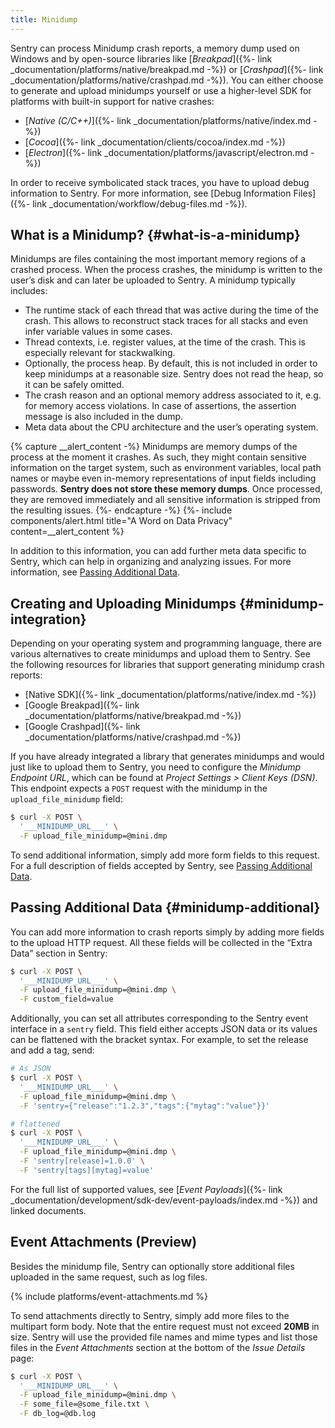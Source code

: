 ```yaml
---
title: Minidump
---
```


Sentry can process Minidump crash reports, a memory dump used on Windows and by
open-source libraries like [_Breakpad_]({%- link
_documentation/platforms/native/breakpad.md -%}) or [_Crashpad_]({%- link
_documentation/platforms/native/crashpad.md -%}). You can either choose to
generate and upload minidumps yourself or use a higher-level SDK for platforms
with built-in support for native crashes:

- [_Native (C/C++)_]({%- link _documentation/platforms/native/index.md -%})
- [_Cocoa_]({%- link _documentation/clients/cocoa/index.md -%})
- [_Electron_]({%- link _documentation/platforms/javascript/electron.md -%})

In order to receive symbolicated stack traces, you have to upload debug
information to Sentry. For more information, see [Debug Information Files]({%-
link _documentation/workflow/debug-files.md -%}).

## What is a Minidump? {#what-is-a-minidump}

Minidumps are files containing the most important memory regions of a crashed
process. When the process crashes, the minidump is written to the user’s disk
and can later be uploaded to Sentry. A minidump typically includes:

- The runtime stack of each thread that was active during the time of the crash.
  This allows to reconstruct stack traces for all stacks and even infer variable
  values in some cases.
- Thread contexts, i.e. register values, at the time of the crash. This is
  especially relevant for stackwalking.
- Optionally, the process heap. By default, this is not included in order to
  keep minidumps at a reasonable size. Sentry does not read the heap, so it can
  be safely omitted.
- The crash reason and an optional memory address associated to it, e.g. for
  memory access violations. In case of assertions, the assertion message is also
  included in the dump.
- Meta data about the CPU architecture and the user’s operating system.

{% capture __alert_content -%}
Minidumps are memory dumps of the process at the moment it crashes. As such,
they might contain sensitive information on the target system, such as
environment variables, local path names or maybe even in-memory representations
of input fields including passwords. **Sentry does not store these memory
dumps**. Once processed, they are removed immediately and all sensitive
information is stripped from the resulting issues.
{%- endcapture -%}
{%- include components/alert.html
  title="A Word on Data Privacy"
  content=__alert_content
%}

In addition to this information, you can add further meta data specific to
Sentry, which can help in organizing and analyzing issues. For more information,
see [Passing Additional Data](#minidump-additional).

<!-- WIZARD -->
## Creating and Uploading Minidumps {#minidump-integration}

Depending on your operating system and programming language, there are various
alternatives to create minidumps and upload them to Sentry. See the following
resources for libraries that support generating minidump crash reports:

- [Native SDK]({%- link _documentation/platforms/native/index.md -%})
- [Google Breakpad]({%- link _documentation/platforms/native/breakpad.md -%})
- [Google Crashpad]({%- link _documentation/platforms/native/crashpad.md -%})

If you have already integrated a library that generates minidumps and would just
like to upload them to Sentry, you need to configure the _Minidump Endpoint
URL_, which can be found at _Project Settings > Client Keys (DSN)_. This
endpoint expects a `POST` request with the minidump in the
`upload_file_minidump` field:

```bash
$ curl -X POST \
  '___MINIDUMP_URL___' \
  -F upload_file_minidump=@mini.dmp
```

To send additional information, simply add more form fields to this request. For
a full description of fields accepted by Sentry, see [Passing Additional
Data](#minidump-additional).
<!-- ENDWIZARD -->

## Passing Additional Data {#minidump-additional}

You can add more information to crash reports simply by adding more fields to
the upload HTTP request. All these fields will be collected in the “Extra Data”
section in Sentry:

```bash
$ curl -X POST \
  '___MINIDUMP_URL___' \
  -F upload_file_minidump=@mini.dmp \
  -F custom_field=value
```

Additionally, you can set all attributes corresponding to the Sentry event
interface in a `sentry` field. This field either accepts JSON data or its values
can be flattened with the bracket syntax. For example, to set the release and
add a tag, send:

```bash
# As JSON
$ curl -X POST \
  '___MINIDUMP_URL___' \
  -F upload_file_minidump=@mini.dmp \
  -F 'sentry={"release":"1.2.3","tags":{"mytag":"value"}}'

# flattened
$ curl -X POST \
  '___MINIDUMP_URL___' \
  -F upload_file_minidump=@mini.dmp \
  -F 'sentry[release]=1.0.0' \
  -F 'sentry[tags][mytag]=value'
```

For the full list of supported values, see [_Event Payloads_]({%- link
_documentation/development/sdk-dev/event-payloads/index.md -%}) and linked
documents.

## Event Attachments (Preview)

Besides the minidump file, Sentry can optionally store additional files uploaded
in the same request, such as log files.

{% include platforms/event-attachments.md %}

To send attachments directly to Sentry, simply add more files to the multipart
form body. Note that the entire request must not exceed **20MB** in size. Sentry
will use the provided file names and mime types and list those files in the
_Event Attachments_ section at the bottom of the _Issue Details_ page:

```bash
$ curl -X POST \
  '___MINIDUMP_URL___' \
  -F upload_file_minidump=@mini.dmp \
  -F some_file=@some_file.txt \
  -F db_log=@db.log
```
